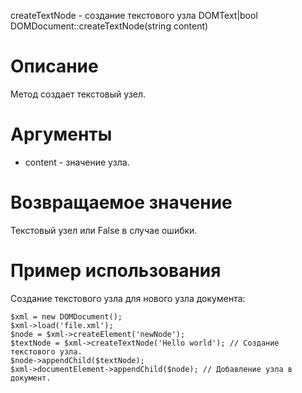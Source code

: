 createTextNode - создание текстового узла
    DOMText|bool DOMDocument::createTextNode(string content)

Описание
========

Метод создает текстовый узел.

Аргументы
=========

* content - значение узла.

Возвращаемое значение
=====================

Текстовый узел или False в случае ошибки.

Пример использования
====================

Создание текстового узла для нового узла документа:

    $xml = new DOMDocument();
    $xml->load('file.xml');
    $node = $xml->createElement('newNode');
    $textNode = $xml->createTextNode('Hello world'); // Создание текстового узла.
    $node->appendChild($textNode);
    $xml->documentElement->appendChild($node); // Добавление узла в документ.
